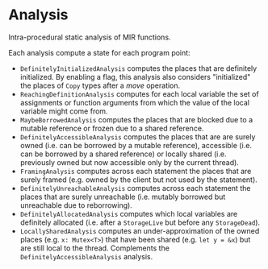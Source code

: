 Analysis
========

Intra-procedural static analysis of MIR functions.

Each analysis compute a state for each program point:
* `DefinitelyInitializedAnalysis` computes the places that are definitely initialized. By enabling a flag, this analysis also considers "initialized" the places of `Copy` types after a *move* operation.
* `ReachingDefinitionAnalysis` computes for each local variable the set of assignments or function arguments from which the value of the local variable might come from.
* `MaybeBorrowedAnalysis` computes the places that are blocked due to a mutable reference or frozen due to a shared reference.
* `DefinitelyAccessibleAnalysis` computes the places that are are surely owned (i.e. can be borrowed by a mutable reference), accessible (i.e. can be borrowed by a shared reference) or locally shared (i.e. previously owned but now accessible only by the current thread).
* `FramingAnalysis` computes across each statement the places that are surely framed (e.g. owned by the client but not used by the statement).
* `DefinitelyUnreachableAnalysis` computes across each statement the places that are surely unreachable (i.e. mutably borrowed but unreachable due to reborrowing).
* `DefinitelyAllocatedAnalysis` computes which local variables are definitely allocated (i.e. after a `StorageLive` but before any `StorageDead`).
* `LocallySharedAnalysis` computes an under-approximation of the owned places (e.g. `x: Mutex<T>`) that have been shared (e.g. `let y = &x`) but are still local to the thread. Complements the `DefinitelyAccessibleAnalysis` analysis.
